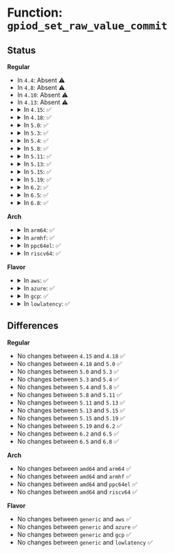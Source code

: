 # Function: <code>gpiod_set_raw_value_commit</code>

## Status
<b>Regular</b>
<ul>
<li>
In <code>4.4</code>: Absent ⚠️
</li>
<li>
In <code>4.8</code>: Absent ⚠️
</li>
<li>
In <code>4.10</code>: Absent ⚠️
</li>
<li>
In <code>4.13</code>: Absent ⚠️
</li>
<li>
<details>
<summary>In <code>4.15</code>: ✅</summary>

```c
void gpiod_set_raw_value_commit(struct gpio_desc *desc, bool value);
```

**Collision:** Unique Static

**Inline:** No

**Transformation:** False

**Instances:**

```
In drivers/gpio/gpiolib.c (ffffffff814d9d20)
Location: drivers/gpio/gpiolib.c:2806
Inline: False
Direct callers:
  - drivers/gpio/gpiolib.c:gpiod_set_value_nocheck
```
**Symbols:**

```
ffffffff814d9d20-ffffffff814d9dcd: gpiod_set_raw_value_commit (STB_LOCAL)
```
</details>
</li>
<li>
<details>
<summary>In <code>4.18</code>: ✅</summary>

```c
void gpiod_set_raw_value_commit(struct gpio_desc *desc, bool value);
```

**Collision:** Unique Static

**Inline:** No

**Transformation:** False

**Instances:**

```
In drivers/gpio/gpiolib.c (ffffffff81508850)
Location: drivers/gpio/gpiolib.c:2982
Inline: False
Direct callers:
  - drivers/gpio/gpiolib.c:gpiod_set_raw_value_cansleep
  - drivers/gpio/gpiolib.c:gpiod_set_value_nocheck
  - drivers/gpio/gpiolib.c:gpiod_set_raw_value
```
**Symbols:**

```
ffffffff81508850-ffffffff81508900: gpiod_set_raw_value_commit (STB_LOCAL)
```
</details>
</li>
<li>
<details>
<summary>In <code>5.0</code>: ✅</summary>

```c
void gpiod_set_raw_value_commit(struct gpio_desc *desc, bool value);
```

**Collision:** Unique Static

**Inline:** No

**Transformation:** False

**Instances:**

```
In drivers/gpio/gpiolib.c (ffffffff8151d360)
Location: drivers/gpio/gpiolib.c:3109
Inline: False
Direct callers:
  - drivers/gpio/gpiolib.c:gpiod_set_raw_value_cansleep
  - drivers/gpio/gpiolib.c:gpiod_set_value_nocheck
  - drivers/gpio/gpiolib.c:gpiod_set_raw_value
```
**Symbols:**

```
ffffffff8151d360-ffffffff8151d410: gpiod_set_raw_value_commit (STB_LOCAL)
```
</details>
</li>
<li>
<details>
<summary>In <code>5.3</code>: ✅</summary>

```c
void gpiod_set_raw_value_commit(struct gpio_desc *desc, bool value);
```

**Collision:** Unique Static

**Inline:** No

**Transformation:** False

**Instances:**

```
In drivers/gpio/gpiolib.c (ffffffff8154b440)
Location: drivers/gpio/gpiolib.c:3197
Inline: False
Direct callers:
  - drivers/gpio/gpiolib.c:gpiod_set_raw_value_cansleep
  - drivers/gpio/gpiolib.c:gpiod_set_value_nocheck
  - drivers/gpio/gpiolib.c:gpiod_set_raw_value
```
**Symbols:**

```
ffffffff8154b440-ffffffff8154b4f2: gpiod_set_raw_value_commit (STB_LOCAL)
```
</details>
</li>
<li>
<details>
<summary>In <code>5.4</code>: ✅</summary>

```c
void gpiod_set_raw_value_commit(struct gpio_desc *desc, bool value);
```

**Collision:** Unique Static

**Inline:** No

**Transformation:** False

**Instances:**

```
In drivers/gpio/gpiolib.c (ffffffff8156c620)
Location: drivers/gpio/gpiolib.c:3551
Inline: False
Direct callers:
  - drivers/gpio/gpiolib.c:gpiod_set_raw_value_cansleep
  - drivers/gpio/gpiolib.c:gpiod_set_value_nocheck
  - drivers/gpio/gpiolib.c:gpiod_set_raw_value
```
**Symbols:**

```
ffffffff8156c620-ffffffff8156c6d2: gpiod_set_raw_value_commit (STB_LOCAL)
```
</details>
</li>
<li>
<details>
<summary>In <code>5.8</code>: ✅</summary>

```c
void gpiod_set_raw_value_commit(struct gpio_desc *desc, bool value);
```

**Collision:** Unique Static

**Inline:** No

**Transformation:** False

**Instances:**

```
In drivers/gpio/gpiolib.c (ffffffff8160e8c0)
Location: drivers/gpio/gpiolib.c:3959
Inline: False
Direct callers:
  - drivers/gpio/gpiolib.c:gpiod_set_raw_value_cansleep
  - drivers/gpio/gpiolib.c:gpiod_set_value_nocheck
  - drivers/gpio/gpiolib.c:gpiod_set_raw_value
```
**Symbols:**

```
ffffffff8160e8c0-ffffffff8160e96e: gpiod_set_raw_value_commit (STB_LOCAL)
```
</details>
</li>
<li>
<details>
<summary>In <code>5.11</code>: ✅</summary>

```c
void gpiod_set_raw_value_commit(struct gpio_desc *desc, bool value);
```

**Collision:** Unique Static

**Inline:** No

**Transformation:** False

**Instances:**

```
In drivers/gpio/gpiolib.c (ffffffff81635830)
Location: drivers/gpio/gpiolib.c:2784
Inline: False
Direct callers:
  - drivers/gpio/gpiolib.c:gpiod_set_raw_value_cansleep
  - drivers/gpio/gpiolib.c:gpiod_set_value_nocheck
  - drivers/gpio/gpiolib.c:gpiod_set_raw_value
```
**Symbols:**

```
ffffffff81635830-ffffffff816358dc: gpiod_set_raw_value_commit (STB_LOCAL)
```
</details>
</li>
<li>
<details>
<summary>In <code>5.13</code>: ✅</summary>

```c
void gpiod_set_raw_value_commit(struct gpio_desc *desc, bool value);
```

**Collision:** Unique Static

**Inline:** No

**Transformation:** False

**Instances:**

```
In drivers/gpio/gpiolib.c (ffffffff81619b90)
Location: drivers/gpio/gpiolib.c:2761
Inline: False
Direct callers:
  - drivers/gpio/gpiolib.c:gpiod_set_raw_value_cansleep
  - drivers/gpio/gpiolib.c:gpiod_set_value_nocheck
  - drivers/gpio/gpiolib.c:gpiod_set_raw_value
```
**Symbols:**

```
ffffffff81619b90-ffffffff81619c61: gpiod_set_raw_value_commit (STB_LOCAL)
```
</details>
</li>
<li>
<details>
<summary>In <code>5.15</code>: ✅</summary>

```c
void gpiod_set_raw_value_commit(struct gpio_desc *desc, bool value);
```

**Collision:** Unique Static

**Inline:** No

**Transformation:** False

**Instances:**

```
In drivers/gpio/gpiolib.c (ffffffff81689200)
Location: drivers/gpio/gpiolib.c:2801
Inline: False
Direct callers:
  - drivers/gpio/gpiolib.c:gpiod_set_raw_value_cansleep
  - drivers/gpio/gpiolib.c:gpiod_set_value_nocheck
  - drivers/gpio/gpiolib.c:gpiod_set_raw_value
```
**Symbols:**

```
ffffffff81689200-ffffffff816892ce: gpiod_set_raw_value_commit (STB_LOCAL)
```
</details>
</li>
<li>
<details>
<summary>In <code>5.19</code>: ✅</summary>

```c
void gpiod_set_raw_value_commit(struct gpio_desc *desc, bool value);
```

**Collision:** Unique Static

**Inline:** No

**Transformation:** False

**Instances:**

```
In drivers/gpio/gpiolib.c (ffffffff817a5de0)
Location: drivers/gpio/gpiolib.c:2922
Inline: False
Direct callers:
  - drivers/gpio/gpiolib.c:gpiod_set_value_nocheck
  - drivers/gpio/gpiolib.c:gpiod_set_raw_value
```
**Symbols:**

```
ffffffff817a5de0-ffffffff817a5ed5: gpiod_set_raw_value_commit (STB_LOCAL)
```
</details>
</li>
<li>
<details>
<summary>In <code>6.2</code>: ✅</summary>

```c
void gpiod_set_raw_value_commit(struct gpio_desc *desc, bool value);
```

**Collision:** Unique Static

**Inline:** No

**Transformation:** False

**Instances:**

```
In drivers/gpio/gpiolib.c (ffffffff818bdce0)
Location: drivers/gpio/gpiolib.c:2992
Inline: False
Direct callers:
  - drivers/gpio/gpiolib.c:gpiod_set_value_nocheck
  - drivers/gpio/gpiolib.c:gpiod_set_raw_value
```
**Symbols:**

```
ffffffff818bdce0-ffffffff818bddd5: gpiod_set_raw_value_commit (STB_LOCAL)
```
</details>
</li>
<li>
<details>
<summary>In <code>6.5</code>: ✅</summary>

```c
void gpiod_set_raw_value_commit(struct gpio_desc *desc, bool value);
```

**Collision:** Unique Static

**Inline:** No

**Transformation:** False

**Instances:**

```
In drivers/gpio/gpiolib.c (ffffffff81900ea0)
Location: drivers/gpio/gpiolib.c:3033
Inline: False
Direct callers:
  - drivers/gpio/gpiolib.c:gpiod_set_value_nocheck
  - drivers/gpio/gpiolib.c:gpiod_set_raw_value
```
**Symbols:**

```
ffffffff81900ea0-ffffffff81900f95: gpiod_set_raw_value_commit (STB_LOCAL)
```
</details>
</li>
<li>
<details>
<summary>In <code>6.8</code>: ✅</summary>

```c
void gpiod_set_raw_value_commit(struct gpio_desc *desc, bool value);
```

**Collision:** Unique Static

**Inline:** No

**Transformation:** False

**Instances:**

```
In drivers/gpio/gpiolib.c (ffffffff81948810)
Location: drivers/gpio/gpiolib.c:3226
Inline: False
Direct callers:
  - drivers/gpio/gpiolib.c:gpiod_set_value_nocheck
  - drivers/gpio/gpiolib.c:gpiod_set_raw_value
```
**Symbols:**

```
ffffffff81948810-ffffffff819488da: gpiod_set_raw_value_commit (STB_LOCAL)
```
</details>
</li>
</ul>
<b>Arch</b>
<ul>
<li>
<details>
<summary>In <code>arm64</code>: ✅</summary>

```c
void gpiod_set_raw_value_commit(struct gpio_desc *desc, bool value);
```

**Collision:** Unique Static

**Inline:** No

**Transformation:** False

**Instances:**

```
In drivers/gpio/gpiolib.c (ffff8000106bf9d0)
Location: drivers/gpio/gpiolib.c:3551
Inline: False
Direct callers:
  - drivers/gpio/gpiolib.c:gpiod_set_raw_value_cansleep
  - drivers/gpio/gpiolib.c:gpiod_set_value_nocheck
  - drivers/gpio/gpiolib.c:gpiod_set_raw_value
```
**Symbols:**

```
ffff8000106bf9d0-ffff8000106bfad0: gpiod_set_raw_value_commit (STB_LOCAL)
```
</details>
</li>
<li>
<details>
<summary>In <code>armhf</code>: ✅</summary>

```c
void gpiod_set_raw_value_commit(struct gpio_desc *desc, bool value);
```

**Collision:** Unique Static

**Inline:** No

**Transformation:** False

**Instances:**

```
In drivers/gpio/gpiolib.c (c0860128)
Location: drivers/gpio/gpiolib.c:3551
Inline: False
Direct callers:
  - drivers/gpio/gpiolib.c:gpiod_set_raw_value_cansleep
  - drivers/gpio/gpiolib.c:gpiod_set_value_nocheck
  - drivers/gpio/gpiolib.c:gpiod_set_raw_value
```
**Symbols:**

```
c0860128-c086020c: gpiod_set_raw_value_commit (STB_LOCAL)
```
</details>
</li>
<li>
<details>
<summary>In <code>ppc64el</code>: ✅</summary>

```c
void gpiod_set_raw_value_commit(struct gpio_desc *desc, bool value);
```

**Collision:** Unique Static

**Inline:** No

**Transformation:** False

**Instances:**

```
In drivers/gpio/gpiolib.c (c00000000083d7f0)
Location: drivers/gpio/gpiolib.c:3551
Inline: False
Direct callers:
  - drivers/gpio/gpiolib.c:gpiod_set_raw_value_cansleep
  - drivers/gpio/gpiolib.c:gpiod_set_value_nocheck
  - drivers/gpio/gpiolib.c:gpiod_set_raw_value
```
**Symbols:**

```
c00000000083d7f0-c00000000083d94c: gpiod_set_raw_value_commit (STB_LOCAL)
```
</details>
</li>
<li>
<details>
<summary>In <code>riscv64</code>: ✅</summary>

```c
void gpiod_set_raw_value_commit(struct gpio_desc *desc, bool value);
```

**Collision:** Unique Static

**Inline:** No

**Transformation:** False

**Instances:**

```
In drivers/gpio/gpiolib.c (ffffffe0004a6ea2)
Location: drivers/gpio/gpiolib.c:3551
Inline: False
Direct callers:
  - drivers/gpio/gpiolib.c:gpiod_set_raw_value_cansleep
  - drivers/gpio/gpiolib.c:gpiod_set_value_nocheck
  - drivers/gpio/gpiolib.c:gpiod_set_raw_value
```
**Symbols:**

```
ffffffe0004a6ea2-ffffffe0004a6f64: gpiod_set_raw_value_commit (STB_LOCAL)
```
</details>
</li>
</ul>
<b>Flavor</b>
<ul>
<li>
<details>
<summary>In <code>aws</code>: ✅</summary>

```c
void gpiod_set_raw_value_commit(struct gpio_desc *desc, bool value);
```

**Collision:** Unique Static

**Inline:** No

**Transformation:** False

**Instances:**

```
In drivers/gpio/gpiolib.c (ffffffff81561de0)
Location: drivers/gpio/gpiolib.c:3551
Inline: False
Direct callers:
  - drivers/gpio/gpiolib.c:gpiod_set_raw_value_cansleep
  - drivers/gpio/gpiolib.c:gpiod_set_value_nocheck
  - drivers/gpio/gpiolib.c:gpiod_set_raw_value
```
**Symbols:**

```
ffffffff81561de0-ffffffff81561e92: gpiod_set_raw_value_commit (STB_LOCAL)
```
</details>
</li>
<li>
<details>
<summary>In <code>azure</code>: ✅</summary>

```c
void gpiod_set_raw_value_commit(struct gpio_desc *desc, bool value);
```

**Collision:** Unique Static

**Inline:** No

**Transformation:** False

**Instances:**

```
In drivers/gpio/gpiolib.c (ffffffff81552c30)
Location: drivers/gpio/gpiolib.c:3551
Inline: False
Direct callers:
  - drivers/gpio/gpiolib.c:gpiod_set_raw_value_cansleep
  - drivers/gpio/gpiolib.c:gpiod_set_value_nocheck
  - drivers/gpio/gpiolib.c:gpiod_set_raw_value
```
**Symbols:**

```
ffffffff81552c30-ffffffff81552ce2: gpiod_set_raw_value_commit (STB_LOCAL)
```
</details>
</li>
<li>
<details>
<summary>In <code>gcp</code>: ✅</summary>

```c
void gpiod_set_raw_value_commit(struct gpio_desc *desc, bool value);
```

**Collision:** Unique Static

**Inline:** No

**Transformation:** False

**Instances:**

```
In drivers/gpio/gpiolib.c (ffffffff81560950)
Location: drivers/gpio/gpiolib.c:3551
Inline: False
Direct callers:
  - drivers/gpio/gpiolib.c:gpiod_set_raw_value_cansleep
  - drivers/gpio/gpiolib.c:gpiod_set_value_nocheck
  - drivers/gpio/gpiolib.c:gpiod_set_raw_value
```
**Symbols:**

```
ffffffff81560950-ffffffff81560a02: gpiod_set_raw_value_commit (STB_LOCAL)
```
</details>
</li>
<li>
<details>
<summary>In <code>lowlatency</code>: ✅</summary>

```c
void gpiod_set_raw_value_commit(struct gpio_desc *desc, bool value);
```

**Collision:** Unique Static

**Inline:** No

**Transformation:** False

**Instances:**

```
In drivers/gpio/gpiolib.c (ffffffff8157a7e0)
Location: drivers/gpio/gpiolib.c:3551
Inline: False
Direct callers:
  - drivers/gpio/gpiolib.c:gpiod_set_raw_value_cansleep
  - drivers/gpio/gpiolib.c:gpiod_set_value_nocheck
  - drivers/gpio/gpiolib.c:gpiod_set_raw_value
```
**Symbols:**

```
ffffffff8157a7e0-ffffffff8157a8ac: gpiod_set_raw_value_commit (STB_LOCAL)
```
</details>
</li>
</ul>

## Differences
<b>Regular</b>
<ul>
<li>
No changes between <code>4.15</code> and <code>4.18</code> ✅
</li>
<li>
No changes between <code>4.18</code> and <code>5.0</code> ✅
</li>
<li>
No changes between <code>5.0</code> and <code>5.3</code> ✅
</li>
<li>
No changes between <code>5.3</code> and <code>5.4</code> ✅
</li>
<li>
No changes between <code>5.4</code> and <code>5.8</code> ✅
</li>
<li>
No changes between <code>5.8</code> and <code>5.11</code> ✅
</li>
<li>
No changes between <code>5.11</code> and <code>5.13</code> ✅
</li>
<li>
No changes between <code>5.13</code> and <code>5.15</code> ✅
</li>
<li>
No changes between <code>5.15</code> and <code>5.19</code> ✅
</li>
<li>
No changes between <code>5.19</code> and <code>6.2</code> ✅
</li>
<li>
No changes between <code>6.2</code> and <code>6.5</code> ✅
</li>
<li>
No changes between <code>6.5</code> and <code>6.8</code> ✅
</li>
</ul>
<b>Arch</b>
<ul>
<li>
No changes between <code>amd64</code> and <code>arm64</code> ✅
</li>
<li>
No changes between <code>amd64</code> and <code>armhf</code> ✅
</li>
<li>
No changes between <code>amd64</code> and <code>ppc64el</code> ✅
</li>
<li>
No changes between <code>amd64</code> and <code>riscv64</code> ✅
</li>
</ul>
<b>Flavor</b>
<ul>
<li>
No changes between <code>generic</code> and <code>aws</code> ✅
</li>
<li>
No changes between <code>generic</code> and <code>azure</code> ✅
</li>
<li>
No changes between <code>generic</code> and <code>gcp</code> ✅
</li>
<li>
No changes between <code>generic</code> and <code>lowlatency</code> ✅
</li>
</ul>
